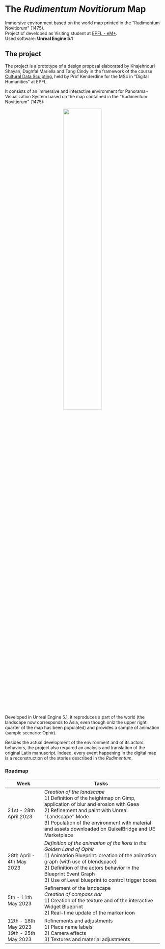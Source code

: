 # The <i>Rudimentum Novitiorum</i> Map 

Immersive environment based on the world map printed in the "Rudimentum Novitiorum" (1475). <br> Project of developed as Visiting student at [EPFL - eM+](https://www.epfl.ch/labs/emplus/). <br> Used software: **Unreal Engine 5.1**

## The project

The project is a prototype of a design proposal elaborated by Khajehnouri Shayan, Daghfal Mariella and Tang Cindy in the framework of the course [Cultural Data Sculpting](https://edu.epfl.ch/coursebook/en/cultural-data-sculpting-DH-404), held by Prof Kenderdine for the MSc in "Digital Humanities" at EPFL.

It consists of an immersive and interactive environment for Panorama+ Visualization System based on the map contained in the "Rudimentum Novitiorum" (1475):
<p align="center"> <img src="https://upload.wikimedia.org/wikipedia/commons/5/54/1475_Rudimentum_Novitorum_Lucas_brandis.jpg" style="width: 50%"> </p>

Developed in Unreal Engine 5.1, it reproduces a part of the world (the landscape now corresponds to Asia, even though onlz the upper right quarter of the map has been populated) and provides a sample of animation (sample scenario: Ophir).

Besides the actual development of the environment and of its actors´ behaviors, the project also required an analysis and translation of the original Latin manuscript. Indeed, every event happening in the digital map is a reconstruction of the stories described in the _Rudimentum_. 

<!-- <p align="center"> <img src="RudNovMap/Saved/Screenshots/WindowsEditor/ScreenShot00000.png" style="width: 50%"> </p> -->

### Roadmap

| **Week**                  | **Tasks**                                                                                                                                                                                                                                                                    |
|---------------------------|------------------------------------------------------------------------------------------------------------------------------------------------------------------------------------------------------------------------------------------------------------------------------|
| 21st - 28th April 2023    | _Creation of the landscape_ <br> 1) Definition of the heightmap on Gimp, application of blur and erosion with Gaea <br> 2) Refinement and paint with Unreal "Landscape" Mode <br> 3) Population of the environment with material and assets downloaded on QuixelBridge and UE Marketplace |
| 28th April - 4th May 2023 | _Definition of the animation of the lions in the Golden Land of Ophir_ <br> 1) Animation Blueprint: creation of the animation graph (with use of blendspace) <br> 2) Definition of the actors behavior in the Blueprint Event Graph <br> 3) Use of Level blueprint to control trigger boxes |
| 5th - 11th May 2023       | Refinement of the landscape <br> _Creation of compass bar_ <br> 1) Creation of the texture and of the interactive Widget Blueprint <br> 2) Real-time update of the marker icon|
| 12th - 18th May 2023 <br> 19th - 25th May 2023       | Refinements and adjustments <br> 1) Place name labels <br> 2) Camera effects <br> 3) Textures and material adjustments|
